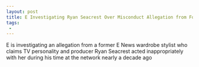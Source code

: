 ```yaml
---
layout: post
title: E Investigating Ryan Seacrest Over Misconduct Allegation from Former E News Stylist
tags:
 -
---
```

E is investigating an allegation from a former E News wardrobe stylist who claims TV personality and producer Ryan Seacrest acted inappropriately with her during his time at the network nearly a decade ago
